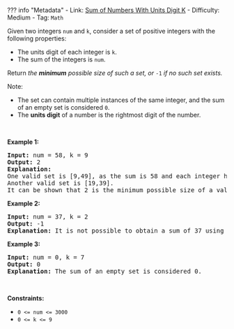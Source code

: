 
??? info "Metadata"
    - Link: [Sum of Numbers With Units Digit K](https://leetcode.com/problems/sum-of-numbers-with-units-digit-k)
    - Difficulty: Medium
    - Tag: `Math`

<p>Given two integers <code>num</code> and <code>k</code>, consider a set of positive integers with the following properties:</p>

<ul>
	<li>The units digit of each integer is <code>k</code>.</li>
	<li>The sum of the integers is <code>num</code>.</li>
</ul>

<p>Return <em>the <strong>minimum</strong> possible size of such a set, or </em><code>-1</code><em> if no such set exists.</em></p>

<p>Note:</p>

<ul>
	<li>The set can contain multiple instances of the same integer, and the sum of an empty set is considered <code>0</code>.</li>
	<li>The <strong>units digit</strong> of a number is the rightmost digit of the number.</li>
</ul>

<p>&nbsp;</p>
<p><strong>Example 1:</strong></p>

<pre>
<strong>Input:</strong> num = 58, k = 9
<strong>Output:</strong> 2
<strong>Explanation:</strong>
One valid set is [9,49], as the sum is 58 and each integer has a units digit of 9.
Another valid set is [19,39].
It can be shown that 2 is the minimum possible size of a valid set.
</pre>

<p><strong>Example 2:</strong></p>

<pre>
<strong>Input:</strong> num = 37, k = 2
<strong>Output:</strong> -1
<strong>Explanation:</strong> It is not possible to obtain a sum of 37 using only integers that have a units digit of 2.
</pre>

<p><strong>Example 3:</strong></p>

<pre>
<strong>Input:</strong> num = 0, k = 7
<strong>Output:</strong> 0
<strong>Explanation:</strong> The sum of an empty set is considered 0.
</pre>

<p>&nbsp;</p>
<p><strong>Constraints:</strong></p>

<ul>
	<li><code>0 &lt;= num &lt;= 3000</code></li>
	<li><code>0 &lt;= k &lt;= 9</code></li>
</ul>
